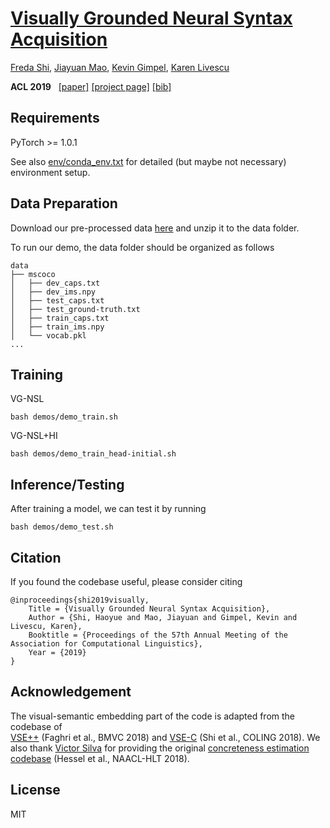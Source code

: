 # [Visually Grounded Neural Syntax Acquisition](https://ttic.uchicago.edu/~freda/paper/shi+mao+gimpel+livescu-ACL2019.pdf)

[Freda Shi](https://ttic.uchicago.edu/~freda), [Jiayuan Mao](http://jiayuanm.com), 
[Kevin Gimpel](https://ttic.uchicago.edu/~kgimpel), [Karen Livescu](https://ttic.uchicago.edu/~klivescu)

**ACL 2019** &nbsp; 
[[paper]](https://ttic.uchicago.edu/~freda/paper/shi+mao+gimpel+livescu-ACL2019.pdf) 
[[project page]](https://ttic.uchicago.edu/~freda/project/vgnsl/)
[[bib]](https://ttic.uchicago.edu/~freda/bib/shi+mao+gimpel+livescu-ACL2019.bib)

## Requirements
PyTorch >= 1.0.1 

See also [env/conda_env.txt](./blob/master/env/conda_env.txt) for detailed (but maybe not necessary) environment setup. 

## Data Preparation

Download our pre-processed data [here](https://drive.google.com/open?id=1Fpxvcs03Vycg_WaV6Z2UvDvS-2B_LgCu) and unzip it to the data folder. 

To run our demo, the data folder should be organized as follows

```
data
├── mscoco
│   ├── dev_caps.txt
│   ├── dev_ims.npy
│   ├── test_caps.txt
│   ├── test_ground-truth.txt
│   ├── train_caps.txt
│   ├── train_ims.npy
│   └── vocab.pkl
...
```


## Training
VG-NSL
```
bash demos/demo_train.sh
```

VG-NSL+HI
```
bash demos/demo_train_head-initial.sh
```

## Inference/Testing
After training a model, we can test it by running 
```
bash demos/demo_test.sh
```

## Citation 
If you found the codebase useful, please consider citing
```text
@inproceedings{shi2019visually,
    Title = {Visually Grounded Neural Syntax Acquisition},
    Author = {Shi, Haoyue and Mao, Jiayuan and Gimpel, Kevin and Livescu, Karen},
    Booktitle = {Proceedings of the 57th Annual Meeting of the Association for Computational Linguistics},
    Year = {2019}
}
```

## Acknowledgement
The visual-semantic embedding part of the code is adapted from the codebase of  
[VSE++](https://github.com/fartashf/vsepp) (Faghri et al., BMVC 2018)
and 
[VSE-C](https://github.com/ExplorerFreda/VSE-C) (Shi et al., COLING 2018).
We also thank 
[Victor Silva](http://www.victorssilva.com/)
for providing the original 
[concreteness estimation codebase](https://github.com/victorssilva/concreteness) (Hessel et al., NAACL-HLT 2018). 

## License
MIT  
